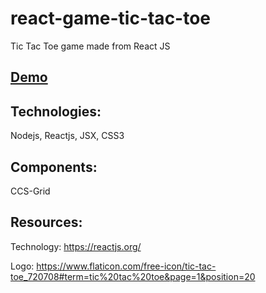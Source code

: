 # react-game-tic-tac-toe

Tic Tac Toe game made from React JS

## [Demo](https://fahidnasir.github.io/react-game-tic-tac-toe/)

## Technologies:

Nodejs,
Reactjs,
JSX,
CSS3

## Components:

CCS-Grid

## Resources:

Technology: https://reactjs.org/

Logo: https://www.flaticon.com/free-icon/tic-tac-toe_720708#term=tic%20tac%20toe&page=1&position=20
